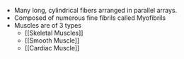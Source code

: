 
- Many long, cylindrical fibers arranged in parallel arrays. 
- Composed of numerous fine fibrils called Myofibrils
- Muscles are of 3 types
	- [[Skeletal Muscles]]
	- [[Smooth Muscle]]
	- [[Cardiac Muscle]]